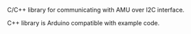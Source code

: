 C/C++ library for communicating with AMU over I2C interface.

C++ library is Arduino compatible with example code.

